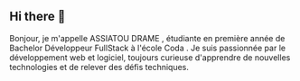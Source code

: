 ## Hi there 👋

Bonjour, je m'appelle ASSIATOU DRAME , étudiante en première année de Bachelor Développeur FullStack à l'école Coda .
Je suis passionnée par le développement web et logiciel, toujours curieuse d'apprendre de nouvelles technologies et de relever des défis techniques.

<!--
**assya-04/assya-04** is a ✨ _special_ ✨ repository because its `README.md` (this file) appears on your GitHub profile.

Here are some ideas to get you started:

- 🔭 I’m currently working on ...
- 🌱 I’m currently learning ...
- 👯 I’m looking to collaborate on ...
- 🤔 I’m looking for help with ...
- 💬 Ask me about ...
- 📫 How to reach me: ...
- 😄 Pronouns: ...
- ⚡ Fun fact: ...
-->
